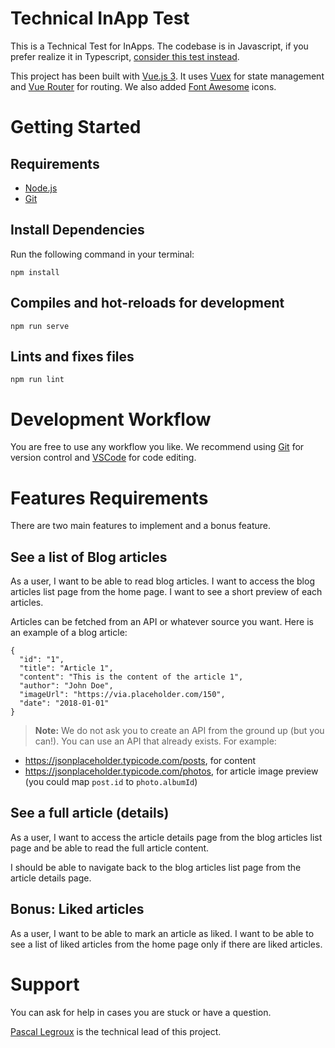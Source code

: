 # Technical InApp Test
This is a Technical Test for InApps. The codebase is in Javascript, if you prefer realize it in Typescript, [consider this test instead](https://github.com/360medics/inapp-technical-test-typescript).

This project has been built with [Vue.js 3](https://vuejs.org/). It uses [Vuex](https://vuex.vuejs.org/en/index.html) for state management and [Vue Router](https://router.vuejs.org/) for routing. We also added [Font Awesome](https://fontawesome.com/) icons.

# Getting Started
## Requirements
- [Node.js](https://nodejs.org/en/)
- [Git](https://git-scm.com/)

## Install Dependencies
Run the following command in your terminal:
```
npm install
```

## Compiles and hot-reloads for development
```
npm run serve
```

## Lints and fixes files
```
npm run lint
```

# Development Workflow
You are free to use any workflow you like. We recommend using [Git](https://git-scm.com/) for version control and [VSCode](https://code.visualstudio.com/) for code editing.

# Features Requirements
There are two main features to implement and a bonus feature.
## See a list of Blog articles
As a user, I want to be able to read blog articles. I want to access the blog articles list page from the home page. I want to see a short preview of each articles.

Articles can be fetched from an API or whatever source you want. Here is an example of a blog article:

```
{
  "id": "1",
  "title": "Article 1",
  "content": "This is the content of the article 1",
  "author": "John Doe",
  "imageUrl": "https://via.placeholder.com/150",
  "date": "2018-01-01"
}
```
> **Note:** We do not ask you to create an API from the ground up (but you can!). You can use an API that already exists. For example:
* https://jsonplaceholder.typicode.com/posts, for content
* https://jsonplaceholder.typicode.com/photos, for article image preview (you could map `post.id` to `photo.albumId`)

## See a full article (details)
As a user, I want to access the article details page from the blog articles list page and be able to read the full article content.

I should be able to navigate back to the blog articles list page from the article details page.

## Bonus: Liked articles
As a user, I want to be able to mark an article as liked. I want to be able to see a list of liked articles from the home page only if there are liked articles.

# Support
You can ask for help in cases you are stuck or have a question.

[Pascal Legroux](mailto:pascal.legroux@360medics.com) is the technical lead of this project.